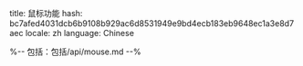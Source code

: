 title: 鼠标功能
hash: bc7afed4031dcb6b9108b929ac6d8531949e9bd4ecb183eb9648ec1a3e8d7aec
locale: zh
language: Chinese

%-- 包括：包括/api/mouse.md --%